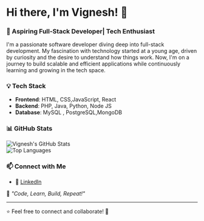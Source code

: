 # Hi there, I'm Vignesh! 👋  

### 🚀 Aspiring Full-Stack Developer| Tech Enthusiast  

I'm a passionate software developer diving deep into full-stack development. My fascination with technology started at a young age, driven by curiosity and the desire to understand how things work. Now, I'm on a journey to build scalable and efficient applications while continuously learning and growing in the tech space.  

### 💡 Tech Stack  
- **Frontend**: HTML, CSS,JavaScript, React
- **Backend**: PHP, Java, Python, Node JS  
- **Database**: MySQL , PostgreSQL,MongoDB

### 📊 GitHub Stats  
![Vignesh's GitHub Stats](https://github-readme-stats.vercel.app/api?username=Tring-vigneshG&show_icons=true&theme=radical)  
![Top Languages](https://github-readme-stats.vercel.app/api/top-langs/?username=Tring-vigneshG&layout=compact&theme=radical)  

### 📫 Connect with Me  
- 💼 [LinkedIn](https://in.linkedin.com/in/vigneshg2311)  

📌 *"Code, Learn, Build, Repeat!"*  

---

⭐️ Feel free to connect and collaborate! 🚀  
